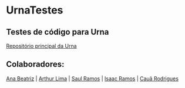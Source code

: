# UrnaTestes

## Testes de código para Urna
<a target="_blank" href="https://github.com/VotoVeritas/UrnaNova">Repositório principal da Urna</a>

## Colaboradores:
<a target="_blank" href="https://github.com/AnaBeatrizCarvalhoMenezes">Ana Beatriz</a> | <a target="_blank" href="https://github.com/Arthur-Lima07">Arthur Lima</a> | <a target="_blank" href="https://github.com/hattasho">Saul Ramos</a> | <a target="_blank" href="https://github.com/IsaacMaf">Isaac Ramos</a> | <a target="_blank" href="https://github.com/CauaRodrigues08">Cauã Rodrigues</a>
